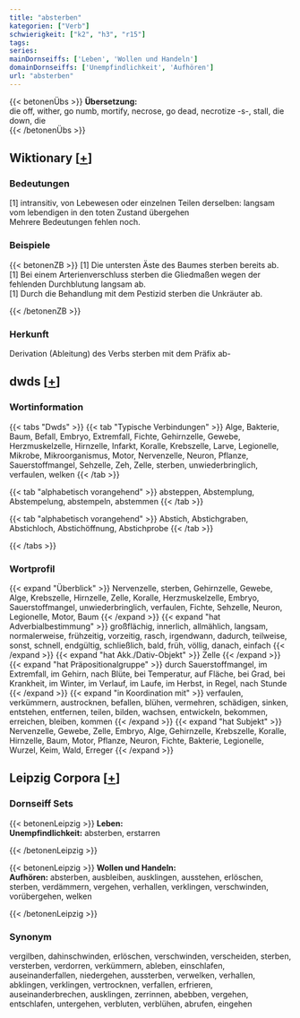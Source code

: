 ```yaml
---
title: "absterben"
kategorien: ["Verb"]
schwierigkeit: ["k2", "h3", "r15"]
tags:
series:
mainDornseiffs: ['Leben', 'Wollen und Handeln']
domainDornseiffs: ['Unempfindlichkeit', 'Aufhören']
url: "absterben"
---
```


{{< betonenÜbs >}}
**Übersetzung:**  
die off, wither, go numb, mortify, necrose, go dead, necrotize -s-, stall, die down, die  
{{< /betonenÜbs >}}

## Wiktionary [[+](https://de.wiktionary.org/wiki/absterben)]

### Bedeutungen
[1] intransitiv, von Lebewesen oder einzelnen Teilen derselben: langsam vom lebendigen in den toten Zustand übergehen  
Mehrere Bedeutungen fehlen noch.  

### Beispiele
{{< betonenZB >}}
[1] Die untersten Äste des Baumes sterben bereits ab.  
[1] Bei einem Arterienverschluss sterben die Gliedmaßen wegen der fehlenden Durchblutung langsam ab.  
[1] Durch die Behandlung mit dem Pestizid sterben die Unkräuter ab.  

{{< /betonenZB >}}
### Herkunft
Derivation (Ableitung) des Verbs sterben mit dem Präfix ab-  



## dwds [[+](https://www.dwds.de/wb/absterben)]

### Wortinformation
{{< tabs "Dwds" >}}
{{< tab "Typische Verbindungen" >}}
Alge, Bakterie, Baum, Befall, Embryo, Extremfall, Fichte, Gehirnzelle, Gewebe, Herzmuskelzelle, Hirnzelle, Infarkt, Koralle, Krebszelle, Larve, Legionelle, Mikrobe, Mikroorganismus, Motor, Nervenzelle, Neuron, Pflanze, Sauerstoffmangel, Sehzelle, Zeh, Zelle, sterben, unwiederbringlich, verfaulen, welken
{{< /tab >}}

{{< tab "alphabetisch vorangehend" >}}
absteppen, Abstemplung, Abstempelung, abstempeln, abstemmen
{{< /tab >}}

{{< tab "alphabetisch vorangehend" >}}
Abstich, Abstichgraben, Abstichloch, Abstichöffnung, Abstichprobe
{{< /tab >}}

{{< /tabs >}}

### Wortprofil
{{< expand "Überblick" >}} Nervenzelle, sterben, Gehirnzelle, Gewebe, Alge, Krebszelle, Hirnzelle, Zelle, Koralle, Herzmuskelzelle, Embryo, Sauerstoffmangel, unwiederbringlich, verfaulen, Fichte, Sehzelle, Neuron, Legionelle, Motor, Baum {{< /expand >}}
{{< expand "hat Adverbialbestimmung" >}} großflächig, innerlich, allmählich, langsam, normalerweise, frühzeitig, vorzeitig, rasch, irgendwann, dadurch, teilweise, sonst, schnell, endgültig, schließlich, bald, früh, völlig, danach, einfach {{< /expand >}}
{{< expand "hat Akk./Dativ-Objekt" >}} Zelle {{< /expand >}}
{{< expand "hat Präpositionalgruppe" >}} durch Sauerstoffmangel, im Extremfall, im Gehirn, nach Blüte, bei Temperatur, auf Fläche, bei Grad, bei Krankheit, im Winter, im Verlauf, im Laufe, im Herbst, in Regel, nach Stunde {{< /expand >}}
{{< expand "in Koordination mit" >}} verfaulen, verkümmern, austrocknen, befallen, blühen, vermehren, schädigen, sinken, entstehen, entfernen, teilen, bilden, wachsen, entwickeln, bekommen, erreichen, bleiben, kommen {{< /expand >}}
{{< expand "hat Subjekt" >}} Nervenzelle, Gewebe, Zelle, Embryo, Alge, Gehirnzelle, Krebszelle, Koralle, Hirnzelle, Baum, Motor, Pflanze, Neuron, Fichte, Bakterie, Legionelle, Wurzel, Keim, Wald, Erreger {{< /expand >}}

## Leipzig Corpora [[+](https://corpora.uni-leipzig.de/en/res?word=absterben&corpusId=deu_newscrawl-public_2018)]

### Dornseiff Sets
{{< betonenLeipzig >}}
**Leben:**  
**Unempfindlichkeit:** absterben, erstarren  

{{< /betonenLeipzig >}}


{{< betonenLeipzig >}}
**Wollen und Handeln:**  
**Aufhören:** absterben, ausbleiben, ausklingen, ausstehen, erlöschen, sterben, verdämmern, vergehen, verhallen, verklingen, verschwinden, vorübergehen, welken  

{{< /betonenLeipzig >}}

### Synonym
vergilben, dahinschwinden, erlöschen, verschwinden, verscheiden, sterben, versterben, verdorren, verkümmern, ableben, einschlafen, auseinanderfallen, niedergehen, aussterben, verwelken, verhallen, abklingen, verklingen, vertrocknen, verfallen, erfrieren, auseinanderbrechen, ausklingen, zerrinnen, abebben, vergehen, entschlafen, untergehen, verbluten, verblühen, abrufen, eingehen

